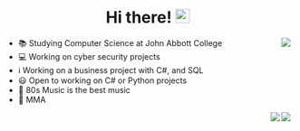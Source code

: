 <div align="center">
   <h1>Hi there! <img src="https://media.giphy.com/media/hvRJCLFzcasrR4ia7z/giphy.gif" width="25px"></h1>
</div>

<div align="center">
    <img align="right" src="https://github-readme-stats.vercel.app/api/?username=pavel-sushko&count_private=true&theme=onedark&show_icons=true&line_height=25&hide=stars" />
</div>

- 📚 Studying Computer Science at John Abbott College
- 💻 Working on cyber security projects
- ℹ️ Working on a business project with C#, and SQL
- 😃 Open to working on C# or Python projects
- 🎵 80s Music is the best music
- 🥊 MMA

<div align="center">
    <img align="right" src="https://github-readme-stats.vercel.app/api/top-langs/?username=pavel-sushko&langs_count=4&theme=onedark" />
    <img align="right" src="https://github-profile-trophy.vercel.app/?username=pavel-sushko&theme=onedark&row=2&column=4&margin=24" />
</div>
